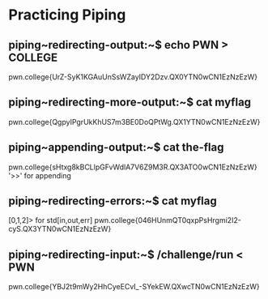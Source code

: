 # Practicing Piping
## piping~redirecting-output:~$ echo PWN > COLLEGE
pwn.college{UrZ-SyK1KGAuUnSsWZayIDY2Dzv.QX0YTN0wCN1EzNzEzW}
## piping~redirecting-more-output:~$ cat myflag
pwn.college{QgpyIPgrUkKhUS7m3BE0DoQPtWg.QX1YTN0wCN1EzNzEzW}
## piping~appending-output:~$ cat the-flag 
pwn.college{sHtxg8kBCLlpGFvWdlA7V6Z9M3R.QX3ATO0wCN1EzNzEzW}
'>>' for appending
## piping~redirecting-errors:~$ cat myflag 
[0,1,2]> for std[in,out,err]
pwn.college{046HUnmQT0qxpPsHrgmi2I2-cyS.QX3YTN0wCN1EzNzEzW}
## piping~redirecting-input:~$ /challenge/run < PWN
pwn.college{YBJ2t9mWy2HhCyeECvI_-SYekEW.QXwcTN0wCN1EzNzEzW}
##
